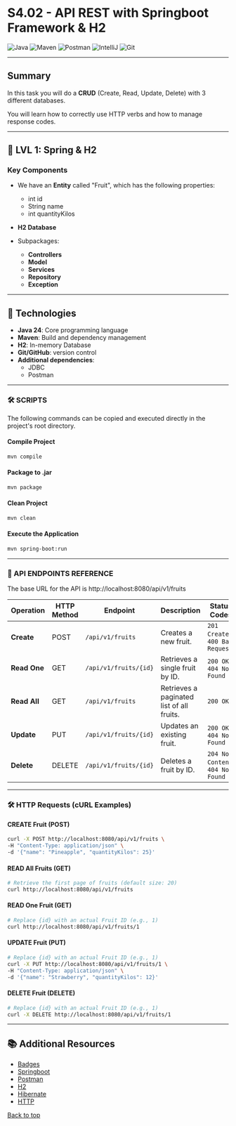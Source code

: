 # S4.02 - API REST with Springboot Framework & H2

![Java](https://img.shields.io/badge/Java-ED8B00?style=for-the-badge&logo=openjdk&logoColor=white)
![Maven](https://img.shields.io/badge/apache_maven-C71A36?style=for-the-badge&logo=apachemaven&logoColor=white)
![Postman](https://img.shields.io/badge/Postman-FF6C37?style=for-the-badge&logo=Postman&logoColor=white)
![IntelliJ](https://img.shields.io/badge/IntelliJ_IDEA-000000.svg?style=for-the-badge&logo=intellij-idea&logoColor=white)
![Git](https://img.shields.io/badge/GIT-E44C30?style=for-the-badge&logo=git&logoColor=white)

-----

## Summary
In this task you will do a **CRUD** (Create, Read, Update, Delete) 
with 3 different databases.

You will learn how to correctly use HTTP verbs and how 
to manage response codes.

-----

## 📄 LVL 1: Spring & H2
### Key Components

* We have an **Entity** called "Fruit", which has the following 
properties:
  * int id
  * String name
  * int quantityKilos

* **H2 Database**
* Subpackages:
  * **Controllers**
  * **Model**
  * **Services**
  * **Repository**
  * **Exception**

-----

## 🔧 Technologies
- **Java 24**: Core programming language
- **Maven**: Build and dependency management
- **H2**: In-memory Database
- **Git/GitHub**: version control
- **Additional dependencies**:
  - JDBC
  - Postman

-----

### 🛠️ SCRIPTS
The following commands can be copied and executed directly in the 
project's root directory.

#### Compile Project
```bash
mvn compile
```
#### Package to .jar
```bash
mvn package
```
#### Clean Project
```bash
mvn clean
```
#### Execute the Application
```bash
mvn spring-boot:run
```
---

### 🍎 API ENDPOINTS REFERENCE
The base URL for the API is http://localhost:8080/api/v1/fruits

| Operation | HTTP Method | Endpoint | Description | Status Codes |
|------------|--------------|-----------|--------------|---------------|
| **Create** | POST | `/api/v1/fruits` | Creates a new fruit. | `201 Created`, `400 Bad Request` |
| **Read One** | GET | `/api/v1/fruits/{id}` | Retrieves a single fruit by ID. | `200 OK`, `404 Not Found` |
| **Read All** | GET | `/api/v1/fruits` | Retrieves a paginated list of all fruits. | `200 OK` |
| **Update** | PUT | `/api/v1/fruits/{id}` | Updates an existing fruit. | `200 OK`, `404 Not Found` |
| **Delete** | DELETE | `/api/v1/fruits/{id}` | Deletes a fruit by ID. | `204 No Content`, `404 Not Found` |
---

### 🛠️  HTTP Requests (cURL Examples)
#### CREATE Fruit (POST)
```bash
curl -X POST http://localhost:8080/api/v1/fruits \
-H "Content-Type: application/json" \
-d '{"name": "Pineapple", "quantityKilos": 25}'
```
#### READ All Fruits (GET)
```bash
# Retrieve the first page of fruits (default size: 20)
curl http://localhost:8080/api/v1/fruits
```
#### READ One Fruit (GET)
```bash
# Replace {id} with an actual Fruit ID (e.g., 1)
curl http://localhost:8080/api/v1/fruits/1
```
#### UPDATE Fruit (PUT)
```bash
# Replace {id} with an actual Fruit ID (e.g., 1)
curl -X PUT http://localhost:8080/api/v1/fruits/1 \
-H "Content-Type: application/json" \
-d '{"name": "Strawberry", "quantityKilos": 12}'
```
#### DELETE Fruit (DELETE)
```bash
# Replace {id} with an actual Fruit ID (e.g., 1)
curl -X DELETE http://localhost:8080/api/v1/fruits/1
```
-----

## 📚 Additional Resources
- [Badges](https://github.com/alexandresanlim/Badges4-README.md-Profile?tab=readme-ov-file#-frameworks--library-)
- [Springboot](https://dev.to/abhi9720/a-beginners-guide-to-crud-operations-of-rest-api-in-spring-boot-mysql-5hcl)
- [Postman](https://learning.postman.com/docs/getting-started/first-steps/sending-the-first-request/)
- [H2](https://www.h2database.com/html/tutorial.html#connecting_using_jdbc)
- [Hibernate](https://www.baeldung.com/spring-boot-hibernate)
- [HTTP](https://www.restapitutorial.com/httpstatuscodes)

[Back to top](#top)

